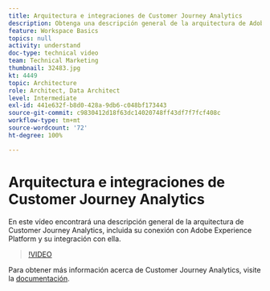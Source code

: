 ```yaml
---
title: Arquitectura e integraciones de Customer Journey Analytics
description: Obtenga una descripción general de la arquitectura de Adobe Customer Journey Analytics, incluida su conexión e integración con Adobe Experience Platform.
feature: Workspace Basics
topics: null
activity: understand
doc-type: technical video
team: Technical Marketing
thumbnail: 32483.jpg
kt: 4449
topic: Architecture
role: Architect, Data Architect
level: Intermediate
exl-id: 441e632f-b8d0-428a-9db6-c048bf173443
source-git-commit: c9830412d18f63dc14020748ff43df7f7fcf408c
workflow-type: tm+mt
source-wordcount: '72'
ht-degree: 100%

---
```


# Arquitectura e integraciones de Customer Journey Analytics

En este vídeo encontrará una descripción general de la arquitectura de Customer Journey Analytics, incluida su conexión con Adobe Experience Platform y su integración con ella.

>[!VIDEO](https://video.tv.adobe.com/v/330412/?learn=on&quality=12&captions=spa)

Para obtener más información acerca de Customer Journey Analytics, visite la [documentación](https://experienceleague.adobe.com/docs/analytics-platform/using/cja-landing.html?lang=es).
